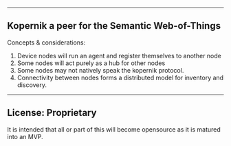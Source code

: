 ---------------------------------------
Kopernik
a peer for the Semantic Web-of-Things
---------------------------------------

Concepts & considerations:

1. Device nodes will run an agent and register themselves to another node
2. Some nodes will act purely as a hub for other nodes
3. Some nodes may not natively speak the kopernik protocol.
4. Connectivity between nodes forms a distributed model for inventory and discovery.


---------------------------------------
License: Proprietary
---------------------------------------
It is intended that all or part of this will become opensource as it is matured into an MVP.
